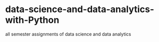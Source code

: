 # data-science-and-data-analytics-with-Python
all semester assignments of data science and data analytics

